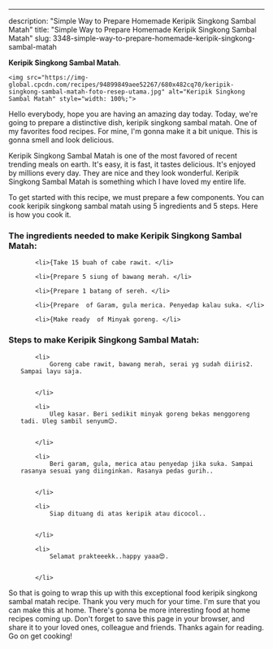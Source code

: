 ---
description: "Simple Way to Prepare Homemade Keripik Singkong Sambal Matah"
title: "Simple Way to Prepare Homemade Keripik Singkong Sambal Matah"
slug: 3348-simple-way-to-prepare-homemade-keripik-singkong-sambal-matah

<p>
	<strong>Keripik Singkong Sambal Matah</strong>. 
	
</p>
<p>
	
	<img src="https://img-global.cpcdn.com/recipes/94899849aee52267/680x482cq70/keripik-singkong-sambal-matah-foto-resep-utama.jpg" alt="Keripik Singkong Sambal Matah" style="width: 100%;">
	
	
</p>
<p>
	Hello everybody, hope you are having an amazing day today. Today, we're going to prepare a distinctive dish, keripik singkong sambal matah. One of my favorites food recipes. For mine, I'm gonna make it a bit unique. This is gonna smell and look delicious.
</p>
	
<p>
	
</p>
<p>
	Keripik Singkong Sambal Matah is one of the most favored of recent trending meals on earth. It's easy, it is fast, it tastes delicious. It's enjoyed by millions every day. They are nice and they look wonderful. Keripik Singkong Sambal Matah is something which I have loved my entire life.
</p>

<p>
To get started with this recipe, we must prepare a few components. You can cook keripik singkong sambal matah using 5 ingredients and 5 steps. Here is how you cook it.
</p>

<h3>The ingredients needed to make Keripik Singkong Sambal Matah:</h3>

<ol>
	
		<li>{Take 15 buah of cabe rawit. </li>
	
		<li>{Prepare 5 siung of bawang merah. </li>
	
		<li>{Prepare 1 batang of sereh. </li>
	
		<li>{Prepare  of Garam, gula merica. Penyedap kalau suka. </li>
	
		<li>{Make ready  of Minyak goreng. </li>
	
</ol>
<p>
	
</p>

<h3>Steps to make Keripik Singkong Sambal Matah:</h3>

<ol>
	
		<li>
			Goreng cabe rawit, bawang merah, serai yg sudah diiris2. Sampai layu saja.
			
			
		</li>
	
		<li>
			Uleg kasar. Beri sedikit minyak goreng bekas menggoreng tadi. Uleg sambil senyum😊.
			
			
		</li>
	
		<li>
			Beri garam, gula, merica atau penyedap jika suka. Sampai rasanya sesuai yang diinginkan. Rasanya pedas gurih..
			
			
		</li>
	
		<li>
			Siap dituang di atas keripik atau dicocol..
			
			
		</li>
	
		<li>
			Selamat prakteeekk..happy yaaa😍.
			
			
		</li>
	
</ol>

<p>
	
</p>

<p>
	So that is going to wrap this up with this exceptional food keripik singkong sambal matah recipe. Thank you very much for your time. I'm sure that you can make this at home. There's gonna be more interesting food at home recipes coming up. Don't forget to save this page in your browser, and share it to your loved ones, colleague and friends. Thanks again for reading. Go on get cooking!
</p>
